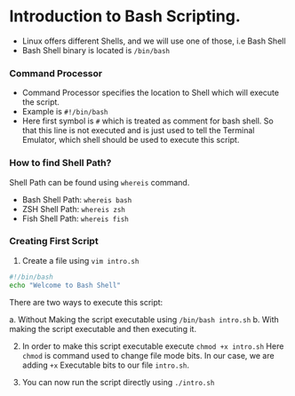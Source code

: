 # Introduction to Bash Scripting.

- Linux offers different Shells, and we will use one of those, i.e Bash Shell
- Bash Shell binary is located is `/bin/bash`

### Command Processor

- Command Processor specifies the location to Shell which will execute the script.
- Example is `#!/bin/bash`
- Here first symbol is `#` which is treated as comment for bash shell. So that this line is not executed and is just used to tell the Terminal Emulator, which shell should be used to execute this script.

### How to find Shell Path?

Shell Path can be found using `whereis` command.

- Bash Shell Path: `whereis bash`
- ZSH Shell Path: `whereis zsh`
- Fish Shell Path: `whereis fish`

### Creating First Script

1. Create a file using `vim intro.sh`

```bash
#!/bin/bash
echo "Welcome to Bash Shell"
```

There are two ways to execute this script:

a. Without Making the script executable using `/bin/bash intro.sh`
b. With making the script executable and then executing it.

2. In order to make this script executable execute `chmod +x intro.sh`
   Here `chmod` is command used to change file mode bits. In our case, we are adding `+x` Executable bits to our file `intro.sh`.

3. You can now run the script directly using `./intro.sh`
